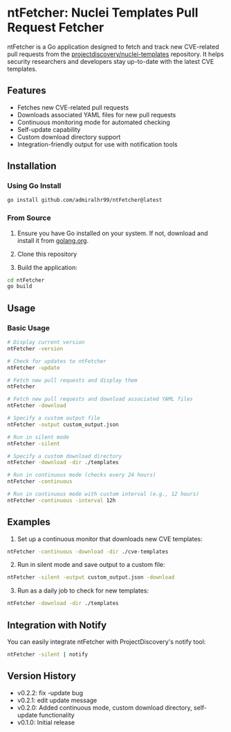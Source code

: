 # ntFetcher: Nuclei Templates Pull Request Fetcher

ntFetcher is a Go application designed to fetch and track new CVE-related pull requests from the [projectdiscovery/nuclei-templates](https://github.com/projectdiscovery/nuclei-templates) repository. It helps security researchers and developers stay up-to-date with the latest CVE templates.

## Features

- Fetches new CVE-related pull requests
- Downloads associated YAML files for new pull requests
- Continuous monitoring mode for automated checking
- Self-update capability
- Custom download directory support
- Integration-friendly output for use with notification tools

## Installation

### Using Go Install

```bash
go install github.com/admiralhr99/ntFetcher@latest
```

### From Source

1. Ensure you have Go installed on your system. If not, download and install it from [golang.org](https://golang.org/).

2. Clone this repository

3. Build the application:
```bash
cd ntFetcher
go build
```

## Usage

### Basic Usage

```bash
# Display current version
ntFetcher -version

# Check for updates to ntFetcher
ntFetcher -update

# Fetch new pull requests and display them
ntFetcher

# Fetch new pull requests and download associated YAML files
ntFetcher -download

# Specify a custom output file
ntFetcher -output custom_output.json

# Run in silent mode
ntFetcher -silent

# Specify a custom download directory
ntFetcher -download -dir ./templates

# Run in continuous mode (checks every 24 hours)
ntFetcher -continuous

# Run in continuous mode with custom interval (e.g., 12 hours)
ntFetcher -continuous -interval 12h
```

## Examples

1. Set up a continuous monitor that downloads new CVE templates:
```bash
ntFetcher -continuous -download -dir ./cve-templates
```

2. Run in silent mode and save output to a custom file:
```bash
ntFetcher -silent -output custom_output.json -download
```

3. Run as a daily job to check for new templates:
```bash
ntFetcher -download -dir ./templates
```

## Integration with Notify

You can easily integrate ntFetcher with ProjectDiscovery's notify tool:

```bash
ntFetcher -silent | notify
```

## Version History

- v0.2.2: fix -update bug
- v0.2.1: edit update message
- v0.2.0: Added continuous mode, custom download directory, self-update functionality
- v0.1.0: Initial release